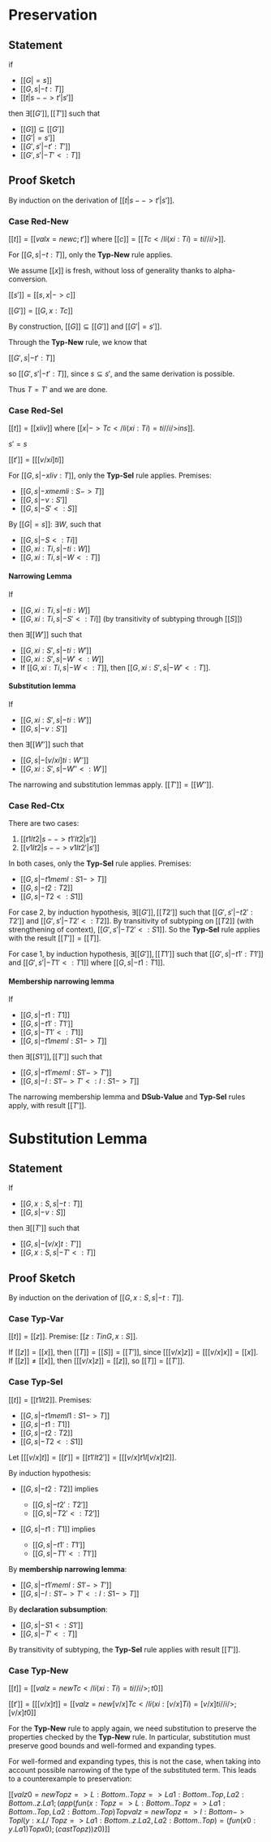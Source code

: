 Preservation
============

Statement
---------
if 

* $[[G |= s]]$
* $[[G, s |- t : T]]$
* $[[t|s --> t'|s']]$

then $\exists [[G']], [[T']]$ such that

* $[[G]] \subseteq [[G']]$
* $[[G' |= s']]$
* $[[G', s' |- t' : T']]$
* $[[G', s' |- T' <: T]]$

Proof Sketch
------------

By induction on the derivation of $[[t|s --> t'|s']]$.

### Case **Red-New** ###

$[[t]] = [[val x = new c; t']]$ where $[[c]] = [[Tc { </ li(xi:Ti) = ti // i /> }]]$.

For $[[G, s |- t : T]]$, only the **Typ-New** rule applies.

We assume $[[x]]$ is fresh, without loss of generality thanks to alpha-conversion.

$[[s']] = [[s, x |-> c]]$

$[[G']] = [[G, x : Tc]]$

By construction, $[[G]] \subseteq [[G']]$ and $[[G' |= s']]$.

Through the **Typ-New** rule, we know that

$[[G',s |- t' : T]]$

so $[[G',s' |- t' : T]]$, since $s \subseteq s'$, and the same derivation is possible.

Thus $T = T'$ and we are done.

### Case **Red-Sel** ###

$[[t]] = [[x li v]]$ where $[[x |-> Tc { </ li(xi:Ti) = ti // i /> } in s]]$.

$s' = s$

$[[t']] = [[ [v/xi] ti ]]$

For $[[G, s |- x li v : T]]$, only the **Typ-Sel** rule applies. Premises:

* $[[G, s |- x mem li : S -> T]]$
* $[[G, s |- v : S']]$
* $[[G, s |- S' <: S]]$
    
By $[[G |= s]]$: $\exists W$, such that

* $[[G, s |- S <: Ti]]$
* $[[G, xi : Ti, s |- ti : W]]$
* $[[G, xi : Ti, s |- W <: T]]$

#### Narrowing Lemma ####

If

* $[[G, xi : Ti, s |- ti : W]]$
* $[[G, xi : Ti, s |- S' <: Ti]]$ (by transitivity of subtyping through $[[S]]$)

then $\exists [[W']]$ such that

* $[[G, xi : S', s |- ti : W']]$
* $[[G, xi : S', s |- W' <: W]]$
* If $[[G, xi : Ti, s |- W <: T]]$, then $[[G, xi : S', s |- W' <: T]]$.
    
#### Substitution lemma ####

If

* $[[G, xi : S', s |- ti: W']]$
* $[[G, s |- v : S']]$

then $\exists [[W'']]$ such that

* $[[G, s |- [v/xi] ti : W'']]$
* $[[G, xi : S', s |- W'' <: W']]$

The narrowing and substitution lemmas apply. $[[T']] = [[W'']]$.
	
### Case **Red-Ctx** ###

There are two cases:

1. $[[t1 l t2 | s --> t1' l t2 | s']]$
2. $[[v1 l t2 | s --> v1 l t2' | s']]$

In both cases, only the **Typ-Sel** rule applies. Premises:

* $[[G, s |- t1 mem l : S1 -> T]]$
* $[[G, s |- t2 : T2]]$
* $[[G, s |- T2 <: S1]]$

For case 2, by induction hypothesis, $\exists [[G']], [[T2']]$
such that $[[G', s' |- t2': T2']]$ and
$[[G', s' |- T2' <: T2]]$. By transitivity of subtyping on
$[[T2]]$ (with strengthening of context),
$[[G', s' |- T2' <: S1]]$. So the **Typ-Sel** rule applies with
the result $[[T']] = [[T]]$.
	
For case 1, by induction hypothesis, $\exists [[G']], [[T1']]$
such that $[[G', s |- t1' : T1']]$ and $[[G', s' |- T1' <: T1]]$
where $[[G,s |- t1 : T1]]$.
    	
#### Membership narrowing lemma ####

If

* $[[G, s |- t1 : T1]]$
* $[[G, s |- t1' : T1']]$
* $[[G, s |- T1' <: T1]]$
* $[[G, s |- t1 mem l : S1 -> T]]$
    
then $\exists [[S1']], [[T']]$ such that

* $[[G, s |- t1' mem l : S1' -> T']]$
* $[[G, s |- l : S1' -> T' <: l : S1 -> T]]$

The narrowing membership lemma and **DSub-Value** and **Typ-Sel**
rules apply, with result $[[T']]$.

Substitution Lemma
==================

Statement
---------

If

* $[[G, x : S, s |- t : T]]$
* $[[G, s |- v : S]]$

then $\exists [[T']]$ such that

* $[[G, s |- [v/x]t : T']]$
* $[[G, x : S, s |- T' <: T]]$

Proof Sketch
------------

By induction on the derivation of $[[G, x : S, s |- t : T]]$.

### Case **Typ-Var** ###

$[[t]] = [[z]]$. Premise: $[[z : T in G, x : S]]$.

If $[[z]] = [[x]]$, then $[[T]] = [[S]] = [[T']]$, since $[[ [v/x] z]]
= [[ [v/x] x]] = [[x]]$. If $[[z]] \not= [[x]]$, then $[[ [v/x] z]] =
[[z]]$, so $[[T]] = [[T']]$.

### Case **Typ-Sel** ###

$[[t]] = [[t1 l t2]]$. Premises:

* $[[G, s |- t1 mem l1 : S1 -> T]]$
* $[[G, s |- t1 : T1]]$
* $[[G, s |- t2 : T2]]$
* $[[G, s |- T2 <: S1]]$

Let $[[ [v/x]t]] = [[t']] = [[t1' l t2']] = [[ [v/x]t1 l [v/x]t2]]$.

By induction hypothesis:

* $[[G, s |- t2 : T2]]$ implies

  * $[[G, s |- t2' : T2']]$
  * $[[G, s |- T2' <: T2']]$

* $[[G, s |- t1 : T1]]$ implies

  * $[[G, s |- t1' : T1']]$
  * $[[G, s |- T1' <: T1']]$

By **membership narrowing lemma**:

* $[[G, s |- t1' mem l : S1' -> T']]$
* $[[G, s |- l : S1' -> T' <: l : S1 -> T]]$

By **declaration subsumption**:

* $[[G, s |- S1 <: S1']]$
* $[[G, s |- T' <: T]]$

By transitivity of subtyping, the **Typ-Sel** rule applies with result $[[T']]$.

### Case **Typ-New** ###

$[[t]] = [[val z = new Tc { </ li(xi:Ti) = ti // i /> }; t0]]$

$[[t']] = [[ [v/x]t]] = [[val z = new [v/x]Tc { </ li(xi:[v/x]Ti) = [v/x]ti // i /> }; [v/x]t0]]$

For the **Typ-New** rule to apply again, we need substitution to
preserve the properties checked by the **Typ-New** rule. In
particular, substitution must preserve good bounds and well-formed and
expanding types.

For well-formed and expanding types, this is not the case, when taking
into account possible narrowing of the type of the substituted
term. This leads to a counterexample to preservation:

$[[
val z0 = new Top { z =>
                   L : Bottom .. Top { z =>
                                       La1: Bottom .. Top,
                                       La2: Bottom .. z.La1
                                     }
                 }
             {};
(app (fun (x: Top { z =>
                    L : Bottom .. Top { z =>
                                        La1: Bottom .. Top,
                                        La2: Bottom .. Top
                                      }
                  }) Top
           val z = new Top { z => l : Bottom -> Top }
                   {l(y : x.L /\ Top { z =>
                                       La1: Bottom .. z.La2,
                                       La2: Bottom .. Top
                                     }
                     ) = (fun (x0: y.La1) Top x0)};
		   (cast Top z))
     z0)
]]$
